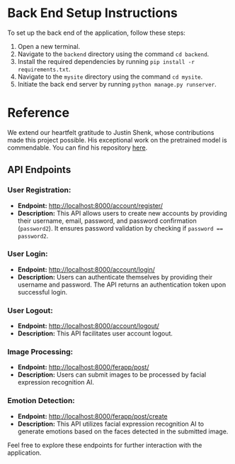 # Back End Setup Instructions

To set up the back end of the application, follow these steps:

1. Open a new terminal.
2. Navigate to the `backend` directory using the command `cd backend`.
3. Install the required dependencies by running `pip install -r requirements.txt`.
4. Navigate to the `mysite` directory using the command `cd mysite`.
5. Initiate the back end server by running `python manage.py runserver`.

# Reference

We extend our heartfelt gratitude to Justin Shenk, whose contributions made this project possible. His exceptional work on the pretrained model is commendable. You can find his repository [here](https://github.com/justinshenk/fer).

## API Endpoints

### User Registration:

- **Endpoint:** [http://localhost:8000/account/register/](http://localhost:8000/account/register/)
- **Description:** This API allows users to create new accounts by providing their username, email, password, and password confirmation (`password2`). It ensures password validation by checking if `password == password2`.

### User Login:

- **Endpoint:** [http://localhost:8000/account/login/](http://localhost:8000/account/login/)
- **Description:** Users can authenticate themselves by providing their username and password. The API returns an authentication token upon successful login.

### User Logout:

- **Endpoint:** [http://localhost:8000/account/logout/](http://localhost:8000/account/logout/)
- **Description:** This API facilitates user account logout.

### Image Processing:

- **Endpoint:** [http://localhost:8000/ferapp/post/](http://localhost:8000/ferapp/post/)
- **Description:** Users can submit images to be processed by facial expression recognition AI.

### Emotion Detection:

- **Endpoint:** [http://localhost:8000/ferapp/post/create](http://localhost:8000/ferapp/post/create)
- **Description:** This API utilizes facial expression recognition AI to generate emotions based on the faces detected in the submitted image.

Feel free to explore these endpoints for further interaction with the application.
